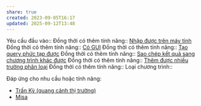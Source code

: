 ```yaml
---
share: true
created: 2023-09-05T16:17
updated: 2025-09-12T13:48
---
```

Yêu cầu đầu vào:: 
Đồng thời có thêm tính năng:: [Nhập được trên máy tính](./Nh%E1%BA%ADp%20%C4%91%C6%B0%E1%BB%A3c%20tr%C3%AAn%20m%C3%A1y%20t%C3%ADnh.md)
Đồng thời có thêm tính năng:: [Có GUI](../Giao%20di%E1%BB%87n/C%C3%B3%20GUI.md)
Đồng thời có thêm tính năng:: [Tạo query phức tạp được](../Kh%C3%A1c/T%E1%BA%A1o%20query%20ph%E1%BB%A9c%20t%E1%BA%A1p%20%C4%91%C6%B0%E1%BB%A3c.md)
Đồng thời có thêm tính năng:: [Sao chép kết quả sang chương trình khác được](../Kh%E1%BA%A3%20n%C4%83ng%20t%C3%ADch%20h%E1%BB%A3p/Sao%20ch%C3%A9p%20k%E1%BA%BFt%20qu%E1%BA%A3%20sang%20ch%C6%B0%C6%A1ng%20tr%C3%ACnh%20kh%C3%A1c%20%C4%91%C6%B0%E1%BB%A3c.md)
Đồng thời có thêm tính năng:: [Thêm được nhiều trường phân loại](../S%E1%BB%91%20l%C6%B0%E1%BB%A3ng%20tr%C6%B0%E1%BB%9Dng%20ph%C3%A2n%20lo%E1%BA%A1i/Th%C3%AAm%20%C4%91%C6%B0%E1%BB%A3c%20nhi%E1%BB%81u%20tr%C6%B0%E1%BB%9Dng%20ph%C3%A2n%20lo%E1%BA%A1i.md)
Đồng thời có thêm tính năng:: 
Loại chương trình:: 

Đáp ứng cho nhu cầu hoặc tính năng:
- [Trấn Kỳ (quang cảnh thị trường)](../../5%20T%C3%AAn%20ch%C6%B0%C6%A1ng%20tr%C3%ACnh/Tr%E1%BA%A5n%20K%E1%BB%B3%20(quang%20c%E1%BA%A3nh%20th%E1%BB%8B%20tr%C6%B0%E1%BB%9Dng).md)
- [Misa](../../5%20T%C3%AAn%20ch%C6%B0%C6%A1ng%20tr%C3%ACnh/K%E1%BA%BF%20to%C3%A1n/Misa.md)

